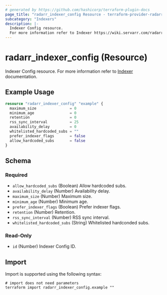```yaml
---
# generated by https://github.com/hashicorp/terraform-plugin-docs
page_title: "radarr_indexer_config Resource - terraform-provider-radarr"
subcategory: "Indexers"
description: |-
  Indexer Config resource.
  For more information refer to Indexer https://wiki.servarr.com/radarr/settings#options documentation.
---
```


# radarr_indexer_config (Resource)

<!-- subcategory:Indexers -->
Indexer Config resource.
For more information refer to [Indexer](https://wiki.servarr.com/radarr/settings#options) documentation.

## Example Usage

```terraform
resource "radarr_indexer_config" "example" {
  maximum_size               = 0
  minimum_age                = 0
  retention                  = 0
  rss_sync_interval          = 25
  availability_delay         = 0
  whitelisted_hardcoded_subs = ""
  prefer_indexer_flags       = false
  allow_hardcoded_subs       = false
}
```

<!-- schema generated by tfplugindocs -->
## Schema

### Required

- `allow_hardcoded_subs` (Boolean) Allow hardcoded subs.
- `availability_delay` (Number) Availability delay.
- `maximum_size` (Number) Maximum size.
- `minimum_age` (Number) Minimum age.
- `prefer_indexer_flags` (Boolean) Prefer indexer flags.
- `retention` (Number) Retention.
- `rss_sync_interval` (Number) RSS sync interval.
- `whitelisted_hardcoded_subs` (String) Whitelisted hardconded subs.

### Read-Only

- `id` (Number) Indexer Config ID.

## Import

Import is supported using the following syntax:

```shell
# import does not need parameters
terraform import radarr_indexer_config.example ""
```
